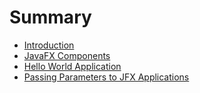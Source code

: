 # Summary

* [Introduction](README.md)
* [JavaFX Components](chapter1-jfx-components.md)
* [Hello World Application](chapter2-hello-world-application.md)
* [Passing Parameters to JFX Applications](passing-parameters-to-jfx-applications.md)

